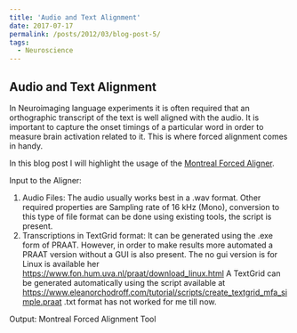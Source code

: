 ```yaml
---
title: 'Audio and Text Alignment'
date: 2017-07-17
permalink: /posts/2012/03/blog-post-5/
tags:
  - Neuroscience
---
```


## Audio and Text Alignment

In Neuroimaging language experiments it is often required that an orthographic transcript of the text is well aligned with the audio.
It is important to capture the onset timings of a particular word in order to measure brain activation related to it. This is where
forced alignment comes in handy.

In this blog post I will highlight the usage of the [Montreal Forced Aligner](https://montreal-forced-aligner.readthedocs.io/en/latest/). 

Input to the Aligner:
1. Audio Files:
   The audio usually works best in a .wav format. Other required properties are
   Sampling rate of 16 kHz (Mono), conversion to this type of file format can be done using existing tools, the script is present. 
3. Transcriptions in TextGrid format:
   It can be generated using the .exe form of PRAAT. However, in order to make results more automated a PRAAT version without a GUI is also
present. The no gui version is for Linux is available her https://www.fon.hum.uva.nl/praat/download_linux.html
A TextGrid can be generated automatically using the script available at https://www.eleanorchodroff.com/tutorial/scripts/create_textgrid_mfa_simple.praat
.txt format has not worked for me till now. 


Output:
Montreal Forced Alignment Tool
